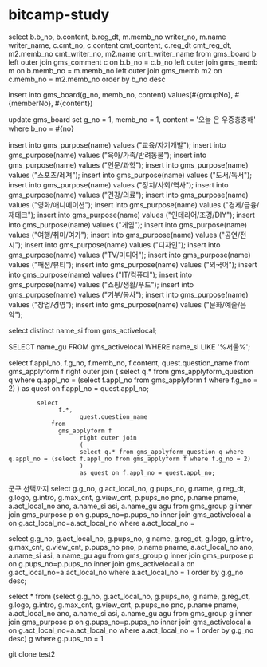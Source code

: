 # bitcamp-study
<!-- 게시글 셀렉트  -->
select
		b.b_no,
		b.content,
		b.reg_dt,
		m.memb_no writer_no,
		m.name writer_name,
		c.cmt_no,
		c.content cmt_content,
		c.reg_dt cmt_reg_dt,
		m2.memb_no cmt_writer_no,
		m2.name cmt_writer_name
	from
	   gms_board b
		left outer join gms_comment c on b.b_no = c.b_no
		left outer join gms_memb m on b.memb_no = m.memb_no
		left outer join gms_memb m2 on c.memb_no = m2.memb_no
    order by
      b_no desc

<!-- 게시글 인서트 -->
insert into gms_board(g_no, memb_no, content)
values(#{groupNo}, #{memberNo}, #{content})

<!-- 게시글 업데이트 -->
update gms_board set
      g_no = 1,
      memb_no = 1,
      content = '오늘 은 우중충충해'
    where
      b_no = #{no}

<!-- 모임목적 인서트문 -->
insert into gms_purpose(name) values ("교육/자기개발");
insert into gms_purpose(name) values ("육아/가족/반려동물");
insert into gms_purpose(name) values ("인문/과학");
insert into gms_purpose(name) values ("스포츠/레져");
insert into gms_purpose(name) values ("도서/독서");
insert into gms_purpose(name) values ("정치/사회/역사");
insert into gms_purpose(name) values ("건강/의료");
insert into gms_purpose(name) values ("영화/애니메이션");
insert into gms_purpose(name) values ("경제/금융/재테크");
insert into gms_purpose(name) values ("인테리어/조경/DIY");
insert into gms_purpose(name) values ("게임");
insert into gms_purpose(name) values ("여행/취미/여가");
insert into gms_purpose(name) values ("공연/전시");
insert into gms_purpose(name) values ("디자인");
insert into gms_purpose(name) values ("TV/미디어");
insert into gms_purpose(name) values ("패션/뷰티");
insert into gms_purpose(name) values ("외국어");
insert into gms_purpose(name) values ("IT/컴퓨터");
insert into gms_purpose(name) values ("쇼핑/생활/푸드");
insert into gms_purpose(name) values ("기부/봉사");
insert into gms_purpose(name) values ("창업/경영");
insert into gms_purpose(name) values ("문화/예술/음악");


<!-- 시 목록 셀렉트 -->
select distinct name_si from gms_activelocal;
<!-- 시에 해당하는 군구 셀렉트 -->
SELECT name_gu FROM gms_activelocal WHERE name_si LIKE '%서울%';


<!-- 신청서 가져 오기  -->
select
      f.appl_no,
			f.g_no,
			f.memb_no,
			f.content,
			quest.question_name
    from
      gms_applyform f
			right outer join
			(
			select q.* from gms_applyform_question q where q.appl_no = (select f.appl_no from gms_applyform f where f.g_no = 2)
			)
			as quest on f.appl_no = quest.appl_no;

			select
			      f.*,
						quest.question_name
			    from
			      gms_applyform f
						right outer join
						(
						select q.* from gms_applyform_question q where q.appl_no = (select f.appl_no from gms_applyform f where f.g_no = 2)
						)
						as quest on f.appl_no = quest.appl_no;



군구 선택까지
select
            g.g_no,
            g.act_local_no,
            g.pups_no,
            g.name,
            g.reg_dt,
            g.logo,
            g.intro,
            g.max_cnt,
            g.view_cnt,
            p.pups_no pno,
            p.name pname,
            a.act_local_no ano,
            a.name_si asi,
            a.name_gu agu
        from gms_group g
            inner join gms_purpose p on g.pups_no=p.pups_no
            inner join gms_activelocal a on g.act_local_no=a.act_local_no
        where
           a.act_local_no =



select
           g.g_no,
           g.act_local_no,
           g.pups_no,
           g.name,
           g.reg_dt,
           g.logo,
           g.intro,
           g.max_cnt,
           g.view_cnt,
           p.pups_no pno,
           p.name pname,
           a.act_local_no ano,
           a.name_si asi,
           a.name_gu agu
       from gms_group g
           inner join gms_purpose p on g.pups_no=p.pups_no
           inner join gms_activelocal a on g.act_local_no=a.act_local_no
       where
          a.act_local_no = 1
       order by
           g.g_no desc;




 select * from 
 (select
            g.g_no,
            g.act_local_no,
            g.pups_no,
            g.name,
            g.reg_dt,
            g.logo,
            g.intro,
            g.max_cnt,
            g.view_cnt,
            p.pups_no pno,
            p.name pname,
            a.act_local_no ano,
            a.name_si asi,
            a.name_gu agu
        from gms_group g
            inner join gms_purpose p on g.pups_no=p.pups_no
            inner join gms_activelocal a on g.act_local_no=a.act_local_no
        where
           a.act_local_no = 1
        order by
            g.g_no desc) g
						where g.pups_no = 1


git clone  test2
